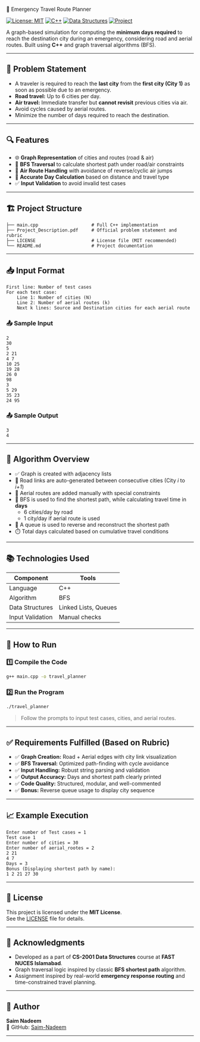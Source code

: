 🚨 Emergency Travel Route Planner

[![License: MIT](https://img.shields.io/badge/License-MIT-yellow.svg)](LICENSE)
[![C++](https://img.shields.io/badge/Built%20with-C++-blue.svg)](https://isocpp.org/)
[![Data Structures](https://img.shields.io/badge/Topic-Graphs%20%26%20BFS-green.svg)]()
[![Project](https://img.shields.io/badge/Project-CS2001%20Semester-blueviolet.svg)]()

A graph-based simulation for computing the **minimum days required** to reach the destination city during an emergency, considering road and aerial routes. Built using **C++** and graph traversal algorithms (BFS).

---

## 🚦 Problem Statement

- A traveler is required to reach the **last city** from the **first city (City 1)** as soon as possible due to an emergency.
- **Road travel:** Up to 6 cities per day.
- **Air travel:** Immediate transfer but **cannot revisit** previous cities via air.
- Avoid cycles caused by aerial routes.
- Minimize the number of days required to reach the destination.

---

## 🔍 Features

- 🌐 **Graph Representation** of cities and routes (road & air)
- 🧭 **BFS Traversal** to calculate shortest path under road/air constraints
- 🛫 **Air Route Handling** with avoidance of reverse/cyclic air jumps
- 📆 **Accurate Day Calculation** based on distance and travel type
- ✅ **Input Validation** to avoid invalid test cases

---

## 🏗️ Project Structure

```
├── main.cpp                    # Full C++ implementation
├── Project_Description.pdf     # Official problem statement and rubric
├── LICENSE                     # License file (MIT recommended)
└── README.md                   # Project documentation
```

---

## 📥 Input Format

```
First line: Number of test cases
For each test case:
    Line 1: Number of cities (N)
    Line 2: Number of aerial routes (k)
    Next k lines: Source and Destination cities for each aerial route
```

### 📤 Sample Input

```
2
30
5
2 21
4 7
10 25
19 28
26 0
98
3
5 29
35 23
24 95
```

### 📤 Sample Output

```
3
4
```

---

## 🧠 Algorithm Overview

- ✅ Graph is created with adjacency lists
- 🚗 Road links are auto-generated between consecutive cities (City *i* to *i+1*)
- 🛫 Aerial routes are added manually with special constraints
- 🔄 BFS is used to find the shortest path, while calculating travel time in **days**
  - 6 cities/day by road
  - 1 city/day if aerial route is used
- 🧮 A queue is used to reverse and reconstruct the shortest path
- ⏱️ Total days calculated based on cumulative travel conditions

---

## 📚 Technologies Used

| Component         | Tools          |
|------------------|----------------|
| Language          | C++            |
| Algorithm         | BFS            |
| Data Structures   | Linked Lists, Queues |
| Input Validation  | Manual checks  |

---

## 🧪 How to Run

### 1️⃣ Compile the Code

```bash
g++ main.cpp -o travel_planner
```

### 2️⃣ Run the Program

```bash
./travel_planner
```

> Follow the prompts to input test cases, cities, and aerial routes.

---

## ✅ Requirements Fulfilled (Based on Rubric)

- ✅ **Graph Creation:** Road + Aerial edges with city link visualization
- ✅ **BFS Traversal:** Optimized path-finding with cycle avoidance
- ✅ **Input Handling:** Robust string parsing and validation
- ✅ **Output Accuracy:** Days and shortest path clearly printed
- ✅ **Code Quality:** Structured, modular, and well-commented
- ✅ **Bonus:** Reverse queue usage to display city sequence

---

## 📈 Example Execution

```
Enter number of Test cases = 1
Test case 1
Enter number of cities = 30
Enter number of aerial_rootes = 2
2 21
4 7
Days = 3
Bonus (Displaying shortest path by name):
1 2 21 27 30
```

---

## 🔐 License

This project is licensed under the **MIT License**.  
See the [LICENSE](LICENSE) file for details.

---

## 🙌 Acknowledgments

- Developed as a part of **CS-2001 Data Structures** course at **FAST NUCES Islamabad**.
- Graph traversal logic inspired by classic **BFS shortest path** algorithm.
- Assignment inspired by real-world **emergency response routing** and time-constrained travel planning.


---

## 👤 Author

**Saim Nadeem**  
🔗 GitHub: [Saim-Nadeem](https://github.com/Saim-Nadeem)

---

